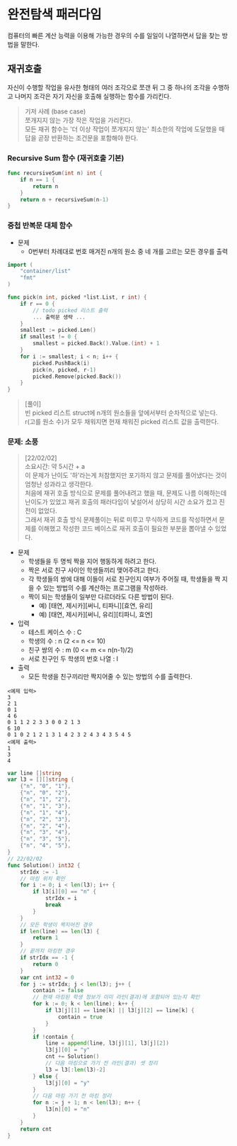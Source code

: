 # 완전탐색 패러다임

컴퓨터의 빠른 계산 능력을 이용해 가능한 경우의 수를 일일이 나열하면서 답을 찾는 방법을 말한다.  

## 재귀호출

자신이 수행할 작업을 유사한 형태의 여러 조각으로 쪼갠 뒤 그 중 하나의 조각을 수행하고 나머지 조각은 자기 자신을 호출해 실행하는 함수를 가리킨다.

> 기저 사례 (base case)  
> 쪼개지지 않는 가장 작은 작업을 가리킨다.  
> 모든 재귀 함수는 '더 이상 작업이 쪼개지지 않는' 최소한의 작업에 도달했을 때 답을 곧장 반환하는 조건문을 포함해야 한다.  

### Recursive Sum 함수 (재귀호출 기본)

```go
func recursiveSum(int n) int {
    if n == 1 {
        return n
    }
    return n + recursiveSum(n-1)
}
```

### 중첩 반복문 대체 함수

- 문제
  - 0번부터 차례대로 번호 매겨진 n개의 원소 중 네 개를 고르는 모든 경우를 출력

```go
import (
    "container/list"
    "fmt"
)

func pick(n int, picked *list.List, r int) {
    if r == 0 {
        // todo picked 리스트 출력
        ... 출력문 생략 ...
    }
    smallest := picked.Len()
    if smallest != 0 {
        smallest = picked.Back().Value.(int) + 1
    }
    for i := smallest; i < n; i++ {
        picked.PushBack(i)
        pick(n, picked, r-1)
        picked.Remove(picked.Back())
    }
}
```

> [풀이]  
> 빈 picked 리스트 struct에 n개의 원소들을 앞에서부터 순차적으로 넣는다.  
> r(고를 원소 수)가 모두 채워지면 현재 채워진 picked 리스트 값을 출력한다.  

### 문제: 소풍

> [22/02/02]  
> 소요시간: 약 5시간 + a  
> 이 문제가 난이도 '하'라는게 처참했지만 포기하지 않고 문제를 풀어냈다는 것이 엄청난 성과라고 생각한다.  
> 처음에 재귀 호출 방식으로 문제를 풀어내려고 했을 때, 문제도 나름 이해하는데 난이도가 있었고 재귀 호출의 패러다임이 낯설어서 상당히 시간 소요가 컸고 진전이 없었다.  
> 그래서 재귀 호출 방식 문제풀이는 뒤로 미루고 무식하게 코드를 작성하면서 문제를 이해했고 작성한 코드 베이스로 재귀 호출이 필요한 부분을 뽑아낼 수 있었다.

- 문제
  - 학생들을 두 명씩 짝을 지어 행동하게 하려고 한다.
  - 짝은 서로 친구 사이인 학생들끼리 맺어주려고 한다.
  - 각 학생들의 쌍에 대해 이들이 서로 친구인지 여부가 주어질 때, 학생들을 짝 지을 수 있는 방법의 수를 계산하는 프로그램을 작성하라.
  - 짝이 되는 학생들이 일부만 다르더라도 다른 방법이 된다.
    - 예) [태연, 제시카][써니, 티파니][효연, 유리]
    - 예) [태연, 제시카][써니, 유리][티파니, 효연]
- 입력
  - 테스트 케이스 수 : C
  - 학생의 수 : n (2 <= n <= 10)
  - 친구 쌍의 수 : m (0 <= m <= n(n-1)/2)
  - 서로 친구인 두 학생의 번호 나열 : l
- 출력
  - 모든 학생을 친구끼리만 짝지어줄 수 있는 방법의 수를 출력한다.

```console
<예제 입력>
3
2 1
0 1
4 6
0 1 1 2 2 3 3 0 0 2 1 3
6 10
0 1 0 2 1 2 1 3 1 4 2 3 2 4 3 4 3 5 4 5
<예제 출력>
1
3
4
```

```go
var line []string
var l3 = [][]string {
    {"n", "0", "1"},
	{"n", "0", "2"},
	{"n", "1", "2"},
	{"n", "1", "3"},
	{"n", "1", "4"},
	{"n", "2", "3"},
	{"n", "2", "4"},
	{"n", "3", "4"},
	{"n", "3", "5"},
	{"n", "4", "5"},
}
// 22/02/02
func Solution() int32 {
    strIdx := -1
    // 마킹 위치 확인
    for i := 0; i < len(l3); i++ {  
        if l3[i][0] == "n" {
            strIdx = i
            break
        }
    }
    // 모든 학생이 짝지어진 경우
    if len(line) == len(l3) {
        return 1
    }
    // 끝까지 마킹한 경우
    if strIdx == -1 {
        return 0
    }
    var cnt int32 = 0
    for j := strIdx; j < len(l3); j++ {
        contain := false
        // 현재 마킹된 학생 정보가 이미 라인(결과)에 포함되어 있는지 확인
        for k := 0; k < len(line); k++ {
            if l3[j][1] == line[k] || l3[j][2] == line[k] {
                contain = true
            }
        }
        if !contain {
            line = append(line, l3[j][1], l3[j][2])
            l3[j][0] = "y"
            cnt += Solution()
            // 다음 마킹으로 가기 전 라인(결과) 셋 정리
            l3 = l3[:len(l3)-2]
        } else {
            l3[j][0] = "y"
        }
        // 다음 마킹 가기 전 마킹 정리
        for n := j + 1; n < len(l3); n++ {
            l3[n][0] = "n"
        }
    }
    return cnt
}
```

